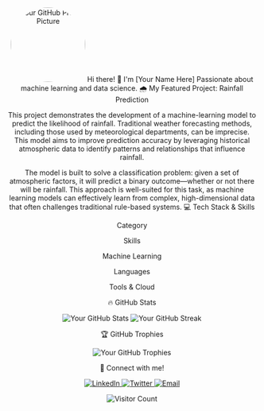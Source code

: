 <div align="center">
<img src="https://avatars.githubusercontent.com/u/896677?v=4" width="150px" height="150px" style="border-radius: 50%;" alt="Your GitHub Profile Picture" />
Hi there! 👋 I'm [Your Name Here]
Passionate about machine learning and data science.
🌧️ My Featured Project: Rainfall Prediction

This project demonstrates the development of a machine-learning model to predict the likelihood of rainfall. Traditional weather forecasting methods, including those used by meteorological departments, can be imprecise. This model aims to improve prediction accuracy by leveraging historical atmospheric data to identify patterns and relationships that influence rainfall.

The model is built to solve a classification problem: given a set of atmospheric factors, it will predict a binary outcome—whether or not there will be rainfall. This approach is well-suited for this task, as machine learning models can effectively learn from complex, high-dimensional data that often challenges traditional rule-based systems.
💻 Tech Stack & Skills

Category
	

Skills

Machine Learning
	


Languages
	


Tools & Cloud
	


🔥 GitHub Stats

<p align="center">
<img src="https://github-readme-stats.vercel.app/api?username=your-username&show_icons=true&theme=buefy&hide_border=true" alt="Your GitHub Stats" />
<img src="https://github-readme-streak-stats.herokuapp.com/?user=your-username&theme=buefy&hide_border=true" alt="Your GitHub Streak" />
</p>
🏆 GitHub Trophies

<p align="center">
<img src="https://github-profile-trophy.vercel.app/?username=your-username&theme=flat&no-frame=true&no-bg=true" alt="Your GitHub Trophies" />
</p>
💬 Connect with me!

<p align="center">
<a href="https://linkedin.com/in/your-linkedin-profile">
<img src="https://img.shields.io/badge/LinkedIn-0A66C2?style=for-the-badge&logo=linkedin&logoColor=white" alt="LinkedIn" />
</a>
<a href="https://twitter.com/your-twitter-handle">
<img src="https://img.shields.io/badge/Twitter-1DA1F2?style=for-the-badge&logo=twitter&logoColor=white" alt="Twitter" />
</a>
<a href="mailto:your.email@example.com">
<img src="https://img.shields.io/badge/Gmail-D14836?style=for-the-badge&logo=gmail&logoColor=white" alt="Email" />
</a>
</p>

<p align="center">
<img src="https://visitor-badge.glitch.me/badge?page_id=your-username.your-username" alt="Visitor Count" />
</p>

</div>
